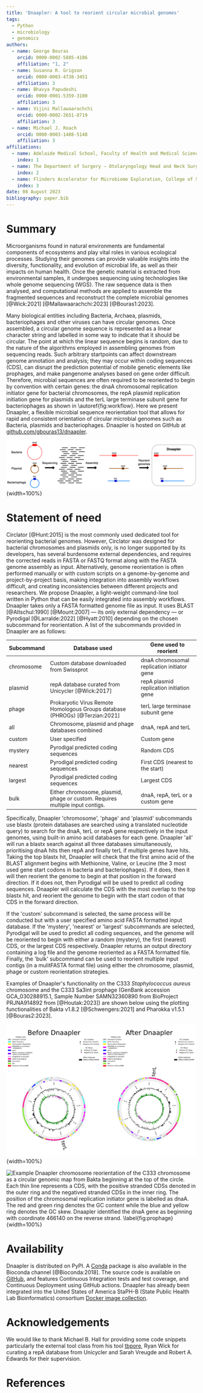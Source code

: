 ```yaml
---
title: 'Dnaapler: A tool to reorient circular microbial genomes'
tags:  
  - Python
  - microbiology
  - genomics
authors:
  - name: George Bouras
    orcid: 0000-0002-5885-4186
    affiliation: "1, 2"
  - name: Susanna R. Grigson
    orcid: 0000-0003-4738-3451
    affiliation: 3
  - name: Bhavya Papudeshi
    orcid: 0000-0001-5359-3100
    affiliation: 3
  - name: Vijini Mallawaarachchi
    orcid: 0000-0002-2651-8719
    affiliation: 3
  - name: Michael J. Roach
    orcid: 0000-0003-1488-5148
    affiliation: 3
affiliations:
  - name: Adelaide Medical School, Faculty of Health and Medical Sciences, The University of Adelaide, Adelaide, South Australia 5005, Australia
    index: 1
  - name: The Department of Surgery – Otolaryngology Head and Neck Surgery, Central Adelaide Local Health Network, Adelaide, South Australia 5000, Australia 
    index: 2
  - name: Flinders Accelerator for Microbiome Exploration, College of Science and Engineering, Flinders University, Bedford Park, Adelaide, South Australia 5042, Australia
    index: 3
date: 08 August 2023  
bibliography: paper.bib
---
```


# Summary

Microorganisms found in natural environments are fundamental components of ecosystems and play vital roles in various ecological processes. Studying their genomes can provide valuable insights into the diversity, functionality, and evolution of microbial life, as well as their impacts on human health. Once the genetic material is extracted from environmental samples, it undergoes sequencing using technologies like whole genome sequencing (WGS). The raw sequence data is then analysed, and computational methods are applied to assemble the fragmented sequences and reconstruct the complete microbial genomes [@Wick:2021] [@Mallawaarachchi:2023] [@Bouras1:2023]. 

Many biological entities including Bacteria, Archaea, plasmids, bacteriophages and other viruses can have circular genomes. Once assembled, a circular genome sequence  is represented as a linear character string and labelled in some way to indicate that it should be circular. The point at which the linear sequence begins is random, due to the nature of the algorithms employed in assembling genomes from sequencing reads. Such arbitrary startpoints can affect downstream genome annotation and analysis; they may occur within coding sequences (CDS), can disrupt the prediction potential of mobile genetic elements like prophages, and make pangenome analyses based on gene order difficult. Therefore, microbial sequences are often required to be reoriented to begin by convention with certain genes: the dnaA chromosomal replication initiator gene for bacterial chromosomes, the repA plasmid replication initiation gene for plasmids and the terL large terminase subunit gene for bacteriophages as shown in \autoref{fig:workflow}. Here we present Dnaapler, a flexible microbial sequence reorientation tool that allows for rapid and consistent orientation of circular microbial genomes such as Bacteria, plasmids and bacteriophages. Dnaapler is hosted on GitHub at [github.com/gbouras13/dnaapler](https://github.com/gbouras13/dnaapler).

![Example microbial genome assembly workflow.\label{fig:workflow}](Dnaapler_figure.png){width=100%}

# Statement of need

Circlator [@Hunt:2015] is the most commonly used dedicated tool for reorienting bacterial genomes. However, Circlator was designed for bacterial chromosomes and plasmids only, is no longer supported by its developers, has several burdensome external dependencies, and requires the corrected reads in FASTA or FASTQ format along with the FASTA genome assembly as input. Alternatively, genome reorientation is often performed manually or with custom scripts on a genome-by-genome and project-by-project basis, making integration into assembly workflows difficult, and creating inconsistencies between different projects and researchers. We propose Dnaapler, a light-weight command-line tool written in Python that can be easily integrated into assembly workflows. Dnaapler takes only a FASTA formatted genome file as input. It uses BLAST [@Altschul:1990] [@Mount:2007] — its only external dependency — or Pyrodigal [@Larralde:2022] [@Hyatt:2010] depending on the chosen subcommand for reorientation. A list of the subcommands provided in Dnaapler are as follows:

| Subcommand       | Database used                                                                 | Gene used to reorient                       |
|------------|-------------------------------------------------------------------------------|---------------------------------------------|
| chromosome       | Custom database downloaded from Swissprot                                     | dnaA chromosomal replication initiator gene |
| plasmid          | repA database curated from Unicycler [@Wick:2017]                             | repA plasmid replication initiation gene    |
| phage            | Prokaryotic Virus Remote Homologous Groups database (PHROGs) [@Terzian:2021]  | terL large terminase subunit gene           |
| all              | Chromosome, plasmid and phage databases combined                              | dnaA, repA and terL                         |
| custom           | User specified                                                                | Custom gene                                 |
| mystery          | Pyrodigal predicted coding sequences                                          | Random CDS                                  |
| nearest          | Pyrodigal predicted coding sequences                                          | First CDS (nearest to the start)            |
| largest          | Pyrodigal predicted coding sequences                                          | Largest CDS                                 |
| bulk             | Either chromosome, plasmid, phage or custom. Requires multiple input contigs. | dnaA, repA, terL or a custom gene           |


Specifically, Dnaapler 'chromosome', 'phage' and 'plasmid' subcommands use blastx (protein databases are searched using a translated nucleotide query) to search for the dnaA, terL or repA gene respectively in the input genomes, using built-in amino acid databases for each gene. Dnaapler 'all' will run a blastx search against all three databases simultaneously, prioritising dnaA hits then repA and finally terL if multiple genes have hits. Taking the top blastx hit, Dnaapler will check that the first amino acid of the BLAST alignment begins with Methionine, Valine, or Leucine (the 3 most used gene start codons in bacteria and bacteriophages). If it does, then it will then reorient the genome to begin at that position in the forward direction. If it does not, then Pyrodigal will be used to predict all coding sequences. Dnaapler will calculate the CDS with the most overlap to the top blastx hit, and reorient the genome to begin with the start codon of that CDS in the forward direction. 

If the 'custom' subcommand is selected, the same process will be conducted but with a user specified amino acid FASTA formatted input database. If the 'mystery', 'nearest' or 'largest' subcommands are selected, Pyrodigal will be used to predict all coding sequences, and the genome will be reoriented to begin with either a random (mystery), the first (nearest) CDS, or the largest CDS respectively. Dnaapler returns an output directory containing a log file and the genome reoriented as a FASTA formatted file. Finally, the 'bulk' subcommand can be used to reorient multiple input contigs (in a mulitFASTA format file) using either the chromosome, plasmid, phage or custom reorientation strategies.

Examples of Dnaapler's functionality on the C333 _Staphylococcus aureus_ chromosome and the C333 Sa3int prophage (GenBank accession GCA_030288915.1, Sample Number SAMN32360890 from BioProject PRJNA914892 from [@Houtak:2023]) are shown below using the plotting functionalities of Bakta v1.8.2 [@Schwengers:2021] and Pharokka v1.5.1 [@Bouras2:2023].

![Example Dnaapler phage reorientation of the c333 Sa3int prophage as a circular genomic map from Pharokka beginning at the top of the circle. Each coloured arrow represents a CDS. The large terminase subunit gene is labelled as terL. Dnaapler identified the terL gene as beginning with coordinate 19146 on the forward strand. \label{fig:prophage}](C333_phage_combined.png){width=100%}

![Example Dnaapler chromosome reorientation of the C333 chromosome as a circular genomic map from Bakta beginning at the top of the circle. Each thin line represents a CDS, with the positive stranded CDSs denoted in the outer ring and the negatived stranded CDSs in the inner ring. The position of the chromosomal replication initiator gene is labelled as dnaA. The red and green ring denotes the GC content while the blue and yellow ring denotes the GC skew. Dnaapler identified the dnaA gene as beginning with coordinate 466140 on the reverse strand. \label{fig:prophage}](C333_chromosome_combined.png){width=100%}


# Availability

Dnaapler is distributed on PyPI. A [Conda](https://conda.io/) package is
also available in the Bioconda channel [@Bioconda:2018]. The source code is available on [GitHub](https://github.com/gbouras13/dnaapler),
and features Continuous Integration tests and test coverage, and Continuous Deployment using GitHub actions. Dnaapler has already been integrated into the United States of America StaPH-B (State Public Health Lab Bioinformatics) consortium [Docker image collection](https://github.com/StaPH-B/docker-builds).

# Acknowledgements
We would like to thank Michael B. Hall for providing some code snippets particularly the external tool class from his tool [tbpore](https://github.com/mbhall88/tbpore), Ryan Wick for curating a repA database from Unicycler and Sarah Vreugde and Robert A. Edwards for their supervision.

# References